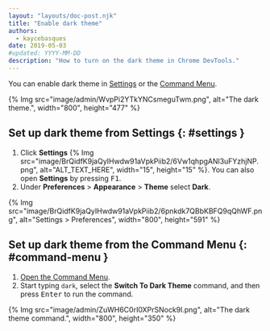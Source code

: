 ```yaml
---
layout: "layouts/doc-post.njk"
title: "Enable dark theme"
authors:
  - kaycebasques
date: 2019-05-03
#updated: YYYY-MM-DD
description: "How to turn on the dark theme in Chrome DevTools."
---
```


You can enable dark theme in [Settings][1] or the [Command Menu][2].

{% Img src="image/admin/WvpPi2YTkYNCsmeguTwm.png", alt="The dark theme.", width="800", height="477" %}

## Set up dark theme from Settings {: #settings }

1.  Click **Settings** {% Img src="image/BrQidfK9jaQyIHwdw91aVpkPiib2/6Vw1qhpgANl3uFYzhjNP.png", alt="ALT_TEXT_HERE", width="15", height="15" %}.
    You can also open **Settings** by pressing <kbd>F1</kbd>.
2.  Under **Preferences** > **Appearance** > **Theme** select **Dark**.

{% Img src="image/BrQidfK9jaQyIHwdw91aVpkPiib2/6pnkdk7QBbKBFQ9qQhWF.png", alt="Settings > Preferences", width="800", height="591" %}

## Set up dark theme from the Command Menu {: #command-menu }

1.  [Open the Command Menu][3].
2.  Start typing `dark`, select the **Switch To Dark Theme** command, and then press
    <kbd>Enter</kbd> to run the command.

{% Img src="image/admin/ZuWH6C0rI0XPrSNock9l.png", alt="The dark theme command.", width="800", height="350" %}

[1]: #settings
[2]: #commandmenu
[3]: /web/tools/chrome-devtools/command-menu
